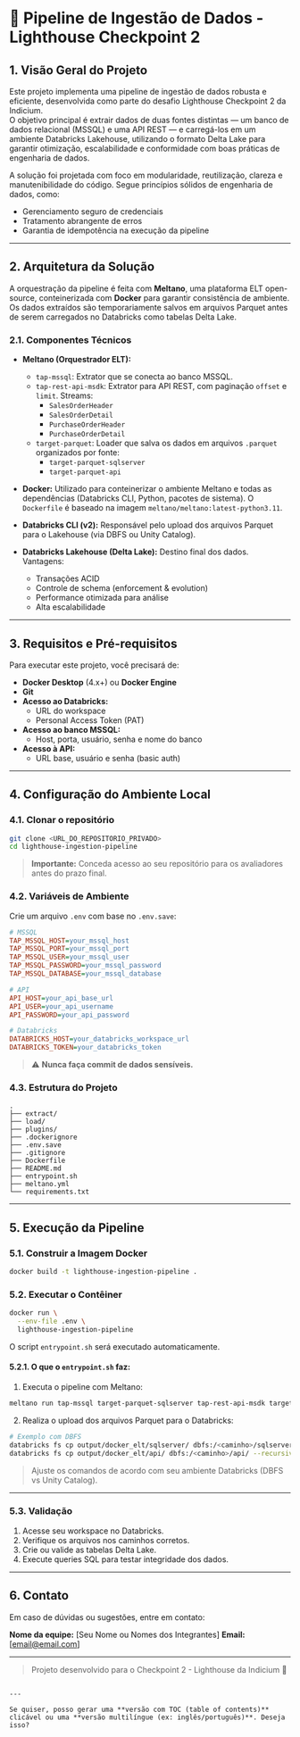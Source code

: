 

# 🚀 Pipeline de Ingestão de Dados - Lighthouse Checkpoint 2

## 1. Visão Geral do Projeto

Este projeto implementa uma pipeline de ingestão de dados robusta e eficiente, desenvolvida como parte do desafio Lighthouse Checkpoint 2 da Indicium.  
O objetivo principal é extrair dados de duas fontes distintas — um banco de dados relacional (MSSQL) e uma API REST — e carregá-los em um ambiente Databricks Lakehouse, utilizando o formato Delta Lake para garantir otimização, escalabilidade e conformidade com boas práticas de engenharia de dados.

A solução foi projetada com foco em modularidade, reutilização, clareza e manutenibilidade do código. Segue princípios sólidos de engenharia de dados, como:

- Gerenciamento seguro de credenciais
- Tratamento abrangente de erros
- Garantia de idempotência na execução da pipeline

---

## 2. Arquitetura da Solução

A orquestração da pipeline é feita com **Meltano**, uma plataforma ELT open-source, conteinerizada com **Docker** para garantir consistência de ambiente. Os dados extraídos são temporariamente salvos em arquivos Parquet antes de serem carregados no Databricks como tabelas Delta Lake.

### 2.1. Componentes Técnicos

- **Meltano (Orquestrador ELT):**
  - `tap-mssql`: Extrator que se conecta ao banco MSSQL.
  - `tap-rest-api-msdk`: Extrator para API REST, com paginação `offset` e `limit`. Streams:
    - `SalesOrderHeader`
    - `SalesOrderDetail`
    - `PurchaseOrderHeader`
    - `PurchaseOrderDetail`
  - `target-parquet`: Loader que salva os dados em arquivos `.parquet` organizados por fonte:
    - `target-parquet-sqlserver`
    - `target-parquet-api`

- **Docker:** Utilizado para conteinerizar o ambiente Meltano e todas as dependências (Databricks CLI, Python, pacotes de sistema). O `Dockerfile` é baseado na imagem `meltano/meltano:latest-python3.11`.

- **Databricks CLI (v2):** Responsável pelo upload dos arquivos Parquet para o Lakehouse (via DBFS ou Unity Catalog).

- **Databricks Lakehouse (Delta Lake):** Destino final dos dados. Vantagens:
  - Transações ACID
  - Controle de schema (enforcement & evolution)
  - Performance otimizada para análise
  - Alta escalabilidade

---

## 3. Requisitos e Pré-requisitos

Para executar este projeto, você precisará de:

- **Docker Desktop** (4.x+) ou **Docker Engine**
- **Git**
- **Acesso ao Databricks:**
  - URL do workspace
  - Personal Access Token (PAT)
- **Acesso ao banco MSSQL:**
  - Host, porta, usuário, senha e nome do banco
- **Acesso à API:**
  - URL base, usuário e senha (basic auth)

---

## 4. Configuração do Ambiente Local

### 4.1. Clonar o repositório

```bash
git clone <URL_DO_REPOSITORIO_PRIVADO>
cd lighthouse-ingestion-pipeline
````

> **Importante:** Conceda acesso ao seu repositório para os avaliadores antes do prazo final.

### 4.2. Variáveis de Ambiente

Crie um arquivo `.env` com base no `.env.save`:

```ini
# MSSQL
TAP_MSSQL_HOST=your_mssql_host
TAP_MSSQL_PORT=your_mssql_port
TAP_MSSQL_USER=your_mssql_user
TAP_MSSQL_PASSWORD=your_mssql_password
TAP_MSSQL_DATABASE=your_mssql_database

# API
API_HOST=your_api_base_url
API_USER=your_api_username
API_PASSWORD=your_api_password

# Databricks
DATABRICKS_HOST=your_databricks_workspace_url
DATABRICKS_TOKEN=your_databricks_token
```

> ⚠️ **Nunca faça commit de dados sensíveis.**

### 4.3. Estrutura do Projeto

```
.
├── extract/                 
├── load/
├── plugins/
├── .dockerignore
├── .env.save
├── .gitignore
├── Dockerfile
├── README.md
├── entrypoint.sh
├── meltano.yml
└── requirements.txt
```

---

## 5. Execução da Pipeline

### 5.1. Construir a Imagem Docker

```bash
docker build -t lighthouse-ingestion-pipeline .
```

### 5.2. Executar o Contêiner

```bash
docker run \
  --env-file .env \
  lighthouse-ingestion-pipeline
```

O script `entrypoint.sh` será executado automaticamente.

#### 5.2.1. O que o `entrypoint.sh` faz:

1. Executa o pipeline com Meltano:

```bash
meltano run tap-mssql target-parquet-sqlserver tap-rest-api-msdk target-parquet-api
```

2. Realiza o upload dos arquivos Parquet para o Databricks:

```bash
# Exemplo com DBFS
databricks fs cp output/docker_elt/sqlserver/ dbfs:/<caminho>/sqlserver/ --recursive --overwrite
databricks fs cp output/docker_elt/api/ dbfs:/<caminho>/api/ --recursive --overwrite
```

> Ajuste os comandos de acordo com seu ambiente Databricks (DBFS vs Unity Catalog).

---

### 5.3. Validação

1. Acesse seu workspace no Databricks.
2. Verifique os arquivos nos caminhos corretos.
3. Crie ou valide as tabelas Delta Lake.
4. Execute queries SQL para testar integridade dos dados.

---

## 6. Contato

Em caso de dúvidas ou sugestões, entre em contato:

**Nome da equipe:** \[Seu Nome ou Nomes dos Integrantes]
**Email:** \[[email@email.com](mailto:email@email.com)]

---

> Projeto desenvolvido para o Checkpoint 2 - Lighthouse da Indicium 🚦

```

---

Se quiser, posso gerar uma **versão com TOC (table of contents)** clicável ou uma **versão multilíngue (ex: inglês/português)**. Deseja isso?
```
